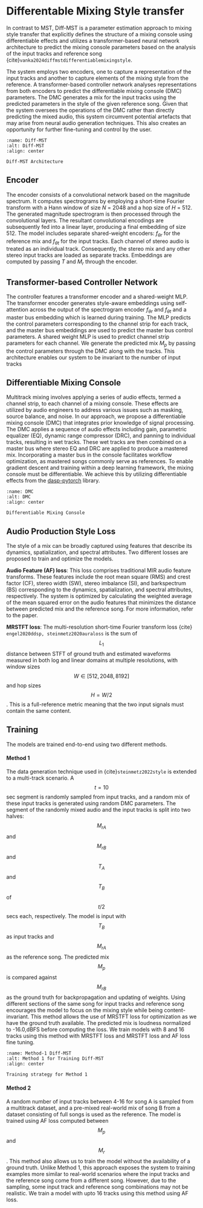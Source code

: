 # Differentable Mixing Style transfer
In contrast to MST, Diff-MST is a parameter estimation approach to mixing style transfer that explicitly defines the structure of a mixing console using differentiable effects and utilizes a transformer-based neural network architecture to predict the mixing console parameters based on the analysis of the input tracks and reference song {cite}`vanka2024diffmstdifferentiablemixingstyle`.

The system employs two encoders, one to capture a representation of the input tracks and another to capture elements of the mixing style from the reference. A transformer-based controller network analyses representations from both encoders to predict the differentiable mixing console (DMC) parameters. The DMC generates a mix for the input tracks using the predicted parameters in the style of the given reference song. Given that the system oversees the operations of the DMC rather than directly predicting the mixed audio, this system circumvent potential artefacts that may arise from neural audio generation techniques. This also creates an opportunity for further fine-tuning and control by the user.


```{figure} /assets/figures/diffmst-main_modified.jpg
:name: Diff-MST
:alt: Diff-MST
:align: center

Diff-MST Architecture 
```
## Encoder
The encoder consists of a convolutional network based on the magnitude spectrum. It computes spectrograms by employing a short-time Fourier transform with a Hann window of size $N$ = 2048 and a hop size of $H$ = 512. The generated magnitude spectrogram is then processed through the convolutional layers. The resultant convolutional encodings are subsequently fed into a linear layer, producing a final embedding of size 512. The model includes separate shared-weight encoders: $f_{\theta r}$ for the reference mix and $f_{\theta t}$ for the input tracks. Each channel of stereo audio is treated as an individual track. Consequently, the stereo mix and any other stereo input tracks are loaded as separate tracks. Embeddings are computed by passing $T$ and $M_r$ through the encoder.

## Transformer-based Controller Network
The controller features a transformer encoder and a shared-weight MLP. The transformer encoder generates style-aware embeddings using self-attention across the output of the spectrogram encoder $f_{\theta r}$ and $f_{\theta t}$ and a master bus embedding which is learned during training. The MLP predicts the control parameters corresponding to the channel strip for each track, and the master bus embeddings are used to predict the master bus control parameters. A shared weight MLP is used to predict channel strip parameters for each channel. We generate the predicted mix $M_p$ by passing the control parameters through the DMC along with the tracks. This architecture enables our system to be invariant to the number of input tracks

## Differentiable Mixing Console
Multitrack mixing involves applying a series of audio effects, termed a channel strip, to each channel of a mixing console. These effects are utilized by audio engineers to address various issues such as masking, source balance, and noise. In our approach, we propose a differentiable mixing console (DMC) that integrates prior knowledge of signal processing. The DMC applies a sequence of audio effects including gain, parametric equalizer (EQ), dynamic range compressor (DRC), and panning to individual tracks, resulting in wet tracks. These wet tracks are then combined on a master bus where stereo EQ and DRC are applied to produce a mastered mix. Incorporating a master bus in the console facilitates workflow optimization, as mastered songs commonly serve as references. To enable gradient descent and training within a deep learning framework, the mixing console must be differentiable. We achieve this by utilizing differentiable effects from the <a href="https://github.com/csteinmetz1/dasp-pytorch/tree/main">dasp-pytorch</a> library.

```{figure} /assets/figures/diffmst-dmc.jpg
:name: DMC
:alt: DMC
:align: center

Differentiable Mixing Console
```

## Audio Production Style Loss

The style of a mix can be broadly captured using features that describe its dynamics, spatialization, and spectral attributes. Two different losses are proposed to train and optimize the models.

**Audio Feature (AF) loss**: This loss comprises traditional MIR audio feature transforms. These features include the root mean square (RMS) and crest factor (CF), stereo width (SW), stereo imbalance (SI), and barkspectrum (BS) corresponding to the dynamics, spatialization, and spectral attributes, respectively. The system is optimized by calculating the weighted average of the mean squared error on the audio features that minimizes the distance between predicted mix and the reference song. For more information, refer to the paper. 

**MRSTFT loss**: The multi-resolution short-time Fourier transform loss {cite} ` engel2020ddsp, steinmetz2020auraloss` is the sum of $$L_1$$ distance between STFT of ground truth and estimated waveforms measured in both log and linear domains at multiple resolutions, with window sizes $$W \in [512, 2048,8192]$$ and hop sizes $$H =W/2$$. This is a full-reference metric meaning that the two input signals must contain the same content.

## Training

The models are trained end-to-end using two different methods. 
#### Method 1
The data generation technique used in {cite}`steinmetz2022style` is extended to a multi-track scenario. A $$t=10$$ sec segment is randomly sampled from input tracks, and a random mix of these input tracks is generated using random DMC parameters. The segment of the randomly mixed audio and the input tracks is split into two halves: $$M_{rA}$$ and $$M_{rB}$$ and $$T_A$$ and $$T_B$$ of $$t/2$$ secs each, respectively. The model is input with $$T_B$$ as input tracks and $$M_{rA}$$ as the reference song. The predicted mix $$M_p$$ is compared against $$M_{rB}$$ as the ground truth for backpropagation and updating of weights. Using different sections of the same song for input tracks and reference song encourages the model to focus on the mixing style while being content-invariant. This method allows the use of MRSTFT loss for optimization as we have the ground truth available. The predicted mix is loudness normalized to -16.0\,dBFS before computing the loss. We train models with 8 and 16 tracks using this method with MRSTFT loss and MRSTFT loss and AF loss fine tuning. 


```{figure} /assets/figures/diffmst-main_datagen.jpg
:name: Method-1 Diff-MST
:alt: Method 1 for Training Diff-MST
:align: center

Training strategy for Method 1
```

#### Method 2
A random number of input tracks between 4-16 for song A is sampled from a multitrack dataset, and a pre-mixed real-world mix of song B from a dataset consisting of full songs is used as the reference. The model is trained using AF loss computed between $$M_p$$ and $$M_r$$. This method also allows us to train the model without the availability of a ground truth. Unlike Method 1, this approach exposes the system to training examples more similar to real-world scenarios where the input tracks and the reference song come from a different song. However, due to the sampling, some input track and reference song combinations may not be realistic. We train a model with upto 16 tracks using this method using AF loss.


